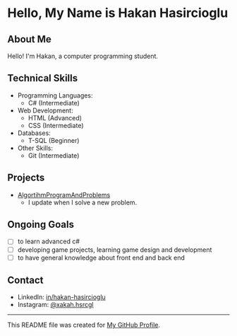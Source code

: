 # Hello, My Name is Hakan Hasircioglu

## About Me
Hello! I'm Hakan, a computer programming student.

## Technical Skills

- Programming Languages:
  * C# (Intermediate)
- Web Development:
  * HTML (Advanced)
  * CSS (Intermediate)
- Databases:
  * T-SQL (Beginner)
- Other Skills:
  * Git (Intermediate)

## Projects
- [AlgortihmProgramAndProblems](https://github.com/Hakan-Hasircioglu/AlgortihmProgramAndProblems)
  - I update when I solve a new problem.

## Ongoing Goals
- [ ] to learn advanced c#
- [ ] developing game projects, learning game design and development
- [ ] to have general knowledge about front end and back end

## Contact
- LinkedIn: [in/hakan-hasircioglu](https://www.linkedin.com/in/hakan-hasircioglu-708263299/)
- Instagram: [@xakah.hsrcgl](https://www.instagram.com/xakah.hsrcgl/)

---
This README file was created for [My GitHub Profile](https://github.com/Hakan-Hasircioglu).
